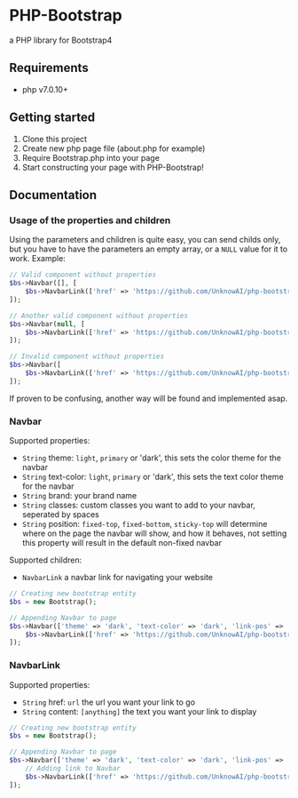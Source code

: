 # PHP-Bootstrap
a PHP library for Bootstrap4

## Requirements
- php v7.0.10+

## Getting started
1. Clone this project
2. Create new php page file (about.php for example)
3. Require Bootstrap.php into your page
4. Start constructing your page with PHP-Bootstrap!

## Documentation

### Usage of the properties and children
Using the parameters and children is quite easy, you can send childs only, but you have to have the parameters an empty array, or a `NULL` value for it to work.
Example:
```php
// Valid component without properties
$bs->Navbar([], [
    $bs->NavbarLink(['href' => 'https://github.com/UnknowAI/php-bootstrap', 'text' => 'Github'])
]);

// Another valid component without properties
$bs->Navbar(null, [
    $bs->NavbarLink(['href' => 'https://github.com/UnknowAI/php-bootstrap', 'text' => 'Github'])
]);

// Invalid component without properties
$bs->Navbar([
    $bs->NavbarLink(['href' => 'https://github.com/UnknowAI/php-bootstrap', 'text' => 'Github'])
]);
```
If proven to be confusing, another way will be found and implemented asap.

### Navbar
Supported properties:
- `String` theme: `light`, `primary` or 'dark', this sets the color theme for the navbar
- `String` text-color: `light`, `primary` or 'dark', this sets the text color theme for the navbar
- `String` brand: your brand name
- `String` classes: custom classes you want to add to your navbar, seperated by spaces
- `String` position: `fixed-top`, `fixed-bottom`, `sticky-top` will determine where on the page the navbar will show, and how it behaves, not setting this property will result in the default non-fixed navbar

Supported children:
- `NavbarLink` a navbar link for navigating your website 

```php
// Creating new bootstrap entity
$bs = new Bootstrap();

// Appending Navbar to page
$bs->Navbar(['theme' => 'dark', 'text-color' => 'dark', 'link-pos' => 'right', 'brand' => 'PHP-Bootstrap'], [
    $bs->NavbarLink(['href' => 'https://github.com/UnknowAI/php-bootstrap', 'content' => 'Github'])
]);
```

### NavbarLink
Supported properties:
- `String` href: `url` the url you want your link to go
- `String` content: `[anything]` the text you want your link to display

```php
// Creating new bootstrap entity
$bs = new Bootstrap();

// Appending Navbar to page
$bs->Navbar(['theme' => 'dark', 'text-color' => 'dark', 'link-pos' => 'right', 'brand' => 'PHP-Bootstrap'], [
    // Adding link to Navbar
    $bs->NavbarLink(['href' => 'https://github.com/UnknowAI/php-bootstrap', 'content' => 'Github'])
]);
```